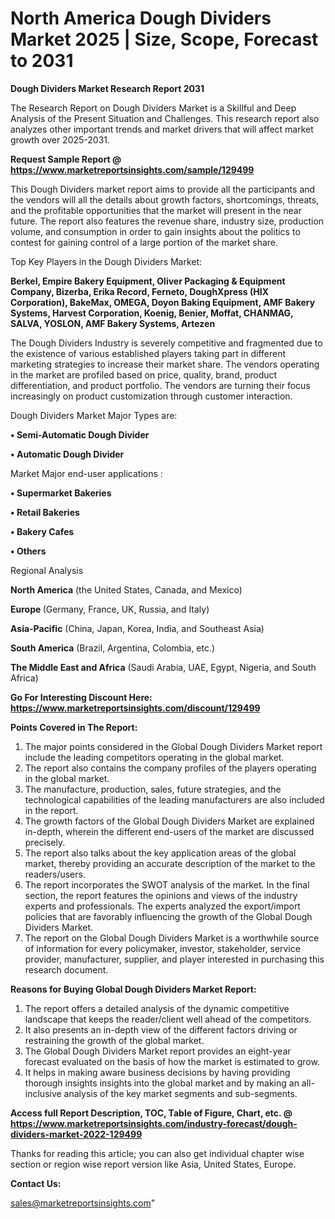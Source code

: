 # North America Dough Dividers Market 2025 | Size, Scope, Forecast to 2031

<strong>Dough Dividers Market Research Report 2031</strong>

The Research Report on Dough Dividers Market is a Skillful and Deep Analysis of the Present Situation and Challenges. This research report also analyzes other important trends and market drivers that will affect market growth over 2025-2031.

<strong>Request Sample Report @ <a href=https://www.marketreportsinsights.com/sample/129499>https://www.marketreportsinsights.com/sample/129499</a></strong>

This Dough Dividers market report aims to provide all the participants and the vendors will all the details about growth factors, shortcomings, threats, and the profitable opportunities that the market will present in the near future. The report also features the revenue share, industry size, production volume, and consumption in order to gain insights about the politics to contest for gaining control of a large portion of the market share.

Top Key Players in the Dough Dividers Market:

<strong>Berkel, Empire Bakery Equipment, Oliver Packaging & Equipment Company, Bizerba, Erika Record, Ferneto, DoughXpress (HIX Corporation), BakeMax, OMEGA, Doyon Baking Equipment, AMF Bakery Systems, Harvest Corporation, Koenig, Benier, Moffat, CHANMAG, SALVA, YOSLON, AMF Bakery Systems, Artezen</strong>

The Dough Dividers Industry is severely competitive and fragmented due to the existence of various established players taking part in different marketing strategies to increase their market share. The vendors operating in the market are profiled based on price, quality, brand, product differentiation, and product portfolio. The vendors are turning their focus increasingly on product customization through customer interaction.

Dough Dividers Market Major Types are:

<strong>• Semi-Automatic Dough Divider

• Automatic Dough Divider</strong>

Market Major end-user applications :

<strong>• Supermarket Bakeries

• Retail Bakeries

• Bakery Cafes

• Others</strong>

Regional Analysis

</u><strong><b>North America</b></strong> (the United States, Canada, and Mexico)

<strong><b>Europe </b></strong>(Germany, France, UK, Russia, and Italy)

<strong><b>Asia-Pacific</b></strong> (China, Japan, Korea, India, and Southeast Asia)

<strong><b>South America</b></strong> (Brazil, Argentina, Colombia, etc.)

<strong><b>The Middle East and Africa</b></strong> (Saudi Arabia, UAE, Egypt, Nigeria, and South Africa)

<strong>Go For Interesting Discount Here: <a href=https://www.marketreportsinsights.com/discount/129499>https://www.marketreportsinsights.com/discount/129499</a></strong>

<strong>Points Covered in The Report:</strong>
<ol>
  <li>The major points considered in the Global Dough Dividers Market report include the leading competitors operating in the global market.</li>
  <li>The report also contains the company profiles of the players operating in the global market.</li>
  <li>The manufacture, production, sales, future strategies, and the technological capabilities of the leading manufacturers are also included in the report.</li>
  <li>The growth factors of the Global Dough Dividers Market are explained in-depth, wherein the different end-users of the market are discussed precisely.</li>
  <li>The report also talks about the key application areas of the global market, thereby providing an accurate description of the market to the readers/users.</li>
  <li>The report incorporates the SWOT analysis of the market. In the final section, the report features the opinions and views of the industry experts and professionals. The experts analyzed the export/import policies that are favorably influencing the growth of the Global Dough Dividers Market.</li>
  <li>The report on the Global Dough Dividers Market is a worthwhile source of information for every policymaker, investor, stakeholder, service provider, manufacturer, supplier, and player interested in purchasing this research document.</li>
</ol>
<strong>Reasons for Buying Global Dough Dividers Market Report:</strong>

<ol>
  <li>The report offers a detailed analysis of the dynamic competitive landscape that keeps the reader/client well ahead of the competitors.</li>
  <li>It also presents an in-depth view of the different factors driving or restraining the growth of the global market.</li>
  <li>The Global Dough Dividers Market report provides an eight-year forecast evaluated on the basis of how the market is estimated to grow.</li>
  <li>It helps in making aware business decisions by having providing thorough insights insights into the global market and by making an all-inclusive analysis of the key market segments and sub-segments.</li>
</ol>
<strong>Access full Report Description, TOC, Table of Figure, Chart, etc. @ <a href=https://www.marketreportsinsights.com/industry-forecast/dough-dividers-market-2022-129499>https://www.marketreportsinsights.com/industry-forecast/dough-dividers-market-2022-129499</a></strong>


Thanks for reading this article; you can also get individual chapter wise section or region wise report version like Asia, United States, Europe.

<strong>Contact Us:</strong>

sales@marketreportsinsights.com"
